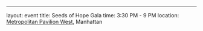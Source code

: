 ---
layout: event
title: Seeds of Hope Gala
time: 3:30 PM - 9 PM
location: <a href = "https://www.google.com/maps/place/Metropolitan+West/@40.7642163,-74.000322,17z/data=!3m1!4b1!4m5!3m4!1s0x89c2584ef92332d7:0x33e2726d425c88f4!8m2!3d40.7642163!4d-73.9981333">Metropolitan Pavilion West</a>, Manhattan